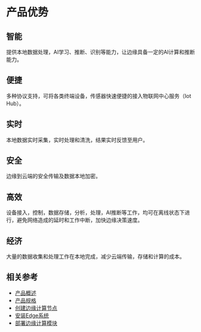 # 产品优势

## 智能

提供本地数据处理，AI学习、推断、识别等能力，让边缘具备一定的AI计算和推断能力。

## 便捷

 多种协议支持，可将各类终端设备，传感器快速便捷的接入物联网中心服务（Iot Hub）。

## 实时

本地数据实时采集，实时处理和清洗，结果实时反馈至用户。

## 安全

边缘到云端的安全传输及数据本地加密。

## 高效

设备接入，控制，数据存储，分析，处理，AI推断等工作，均可在离线状态下进行，避免网络造成的延时和工作中断，加快边缘决策速度。

## 经济

大量的数据收集和处理工作在本地完成，减少云端传输，存储和计算的成本。

## 相关参考

- [产品概述](../Introduction/Product-Overview.md)
- [产品规格](../Introduction/Specifications.md)
- [创建边缘计算节点](../Getting-Started/Create-Edgenode.md)
- [安装Edge系统](../Getting-Started/Install-Edge-System.md)
- [部署边缘计算模块](../Operation-Guide/Deploy-Edge-Module.md)

